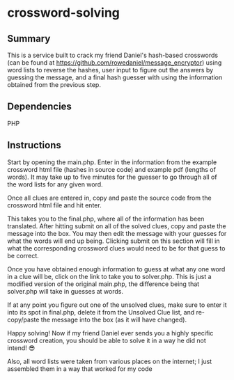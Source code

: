 # crossword-solving
## Summary
This is a service built to crack my friend Daniel's hash-based crosswords (can be found at https://github.com/rowedaniel/message_encryptor) using word lists to reverse the hashes, user input to figure out the answers by guessing the message, and a final hash guesser with using the information obtained from the previous step.

## Dependencies
PHP

## Instructions
Start by opening the main.php. Enter in the information from the example crossword html file (hashes in source code) and example pdf (lengths of words). It may take 
up to five minutes for the guesser to go through all of the word lists for any given word.

Once all clues are entered in, copy and paste the source code from the crossword html file and hit enter.

This takes you to the final.php, where all of the information has been translated. After hitting submit on all of the solved clues, copy and paste the message
into the box. You may then edit the message with your guesses for what the words will end up being. Clicking submit on this section will fill in what the 
corresponding crossword clues would need to be for that guess to be correct.

Once you have obtained enough information to guess at what any one word in a clue will be, click on the link to take you to solver.php. This is just a modified
version of the original main.php, the difference being that solver.php will take in guesses at words.

If at any point you figure out one of the unsolved clues, make sure to enter it into its spot in final.php, delete it from the Unsolved Clue list, and re-copy/paste
the message into the box (as it will have changed).

Happy solving! Now if my friend Daniel ever sends you a highly specific crossword creation, you should be able to solve it in a way he did not intend! 😎

Also, all word lists were taken from various places on the internet; I just assembled them in a way that worked for my code
